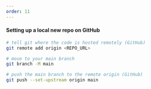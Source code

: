 ```yaml
---
order: 11
---
```


#### Setting up a local new repo on GitHub

```sh
# tell git where the code is hosted remotely (GitHub)
git remote add origin <REPO_URL>

# move to your main branch
git branch -M main

# push the main branch to the remote origin (GitHub)
git push --set-upstream origin main
```
